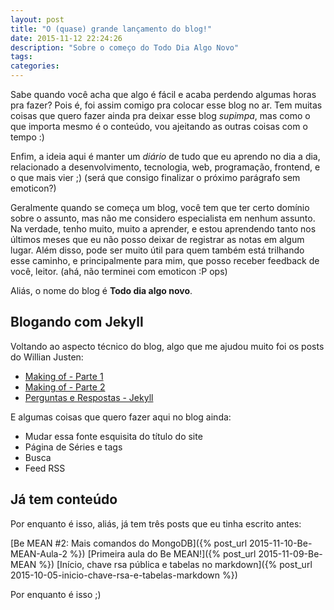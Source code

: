 ```yaml
---
layout: post
title: "O (quase) grande lançamento do blog!"
date: 2015-11-12 22:24:26
description: "Sobre o começo do Todo Dia Algo Novo"
tags:
categories:
---
```


Sabe quando você acha que algo é fácil e acaba perdendo algumas horas pra fazer? Pois é, foi assim comigo pra colocar esse blog no ar. Tem muitas coisas que quero fazer ainda pra deixar esse blog *supimpa*, mas como o que importa mesmo é o conteúdo, vou ajeitando as outras coisas com o tempo :)

Enfim, a ideia aqui é manter um *diário* de tudo que eu aprendo no dia a dia, relacionado a desenvolvimento, tecnologia, web, programação, frontend, e o que mais vier ;) (será que consigo finalizar o próximo parágrafo sem emoticon?)

Geralmente quando se começa um blog, você tem que ter certo domínio sobre o assunto, mas não me considero especialista em nenhum assunto. Na verdade, tenho muito, muito a aprender, e estou aprendendo tanto nos últimos meses que eu não posso deixar de registrar as notas em algum lugar. Além disso, pode ser muito útil para quem também está trilhando esse caminho, e principalmente para mim, que posso receber feedback de você, leitor. (ahá, não terminei com emoticon :P ops)

Aliás, o nome do blog é **Todo dia algo novo**.

## Blogando com Jekyll

Voltando ao aspecto técnico do blog, algo que me ajudou muito foi os posts do Willian Justen:

- [Making of - Parte 1](http://willianjusten.com.br/making-of-parte-1/)
- [Making of - Parte 2](http://willianjusten.com.br/making-of-parte-2/)
- [Perguntas e Respostas - Jekyll](http://willianjusten.com.br/perguntas-e-respostas-jekyll/)

E algumas coisas que quero fazer aqui no blog ainda:

- Mudar essa fonte esquisita do título do site
- Página de Séries e tags
- Busca
- Feed RSS

## Já tem conteúdo

Por enquanto é isso, aliás, já tem três posts que eu tinha escrito antes:

[Be MEAN #2: Mais comandos do MongoDB]({% post_url 2015-11-10-Be-MEAN-Aula-2 %})
[Primeira aula do Be MEAN!]({% post_url 2015-11-09-Be-MEAN %})
[Início, chave rsa pública e tabelas no markdown]({% post_url 2015-10-05-inicio-chave-rsa-e-tabelas-markdown %})

Por enquanto é isso ;)
